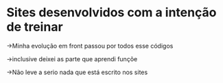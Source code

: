 # Sites desenvolvidos com a intenção de treinar
->Minha evolução em front passou por todos esse códigos

->inclusive deixei as parte que aprendi funçõe

->Não leve a serio nada que está escrito nos sites
